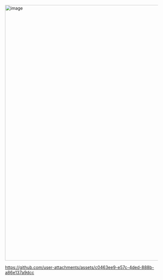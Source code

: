 
<DashBoard>

<img width="1384" height="844" alt="image" src="https://github.com/user-attachments/assets/dc35b46f-4b27-4885-934e-d2cfd0ed3cfa" />


https://github.com/user-attachments/assets/c0463ee9-e57c-4ded-888b-a86e137a9dcc

